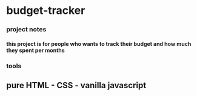 # budget-tracker

### project notes

#### this project is for people who wants to track their budget and how much they spent per months 


### tools
## pure HTML - CSS - vanilla javascript
